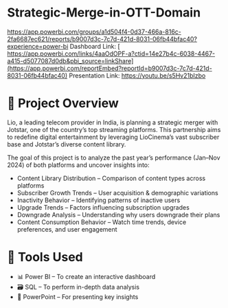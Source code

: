 # Strategic-Merge-in-OTT-Domain
https://app.powerbi.com/groups/a1d504f4-0d37-466a-816c-2fa6687ec621/reports/b9007d3c-7c7d-421d-8031-06fb44bfac40?experience=power-bi
Dashboard Link: [ https://app.powerbi.com/links/4aaOdOPF-a?ctid=14e27b4c-6038-4467-a415-d5077087d0db&pbi_source=linkShare](https://app.powerbi.com/reportEmbed?reportId=b9007d3c-7c7d-421d-8031-06fb44bfac40)
Presentation Link: https://youtu.be/s5Hv21bIzbo 
# 📌 Project Overview
Lio, a leading telecom provider in India, is planning a strategic merger with Jotstar, one of the country’s top streaming platforms. This partnership aims to redefine digital entertainment by leveraging LioCinema’s vast subscriber base and Jotstar’s diverse content library.

The goal of this project is to analyze the past year’s performance (Jan–Nov 2024) of both platforms and uncover insights into:
- Content Library Distribution – Comparison of content types across platforms
- Subscriber Growth Trends – User acquisition & demographic variations
- Inactivity Behavior – Identifying patterns of inactive users
- Upgrade Trends – Factors influencing subscription upgrades
- Downgrade Analysis – Understanding why users downgrade their plans
- Content Consumption Behavior – Watch time trends, device preferences, and user engagement

# 🎯 Tools Used
- 📊 Power BI – To create an interactive dashboard
- 🗃️ SQL – To perform in-depth data analysis
- 📑 PowerPoint – For presenting key insights
